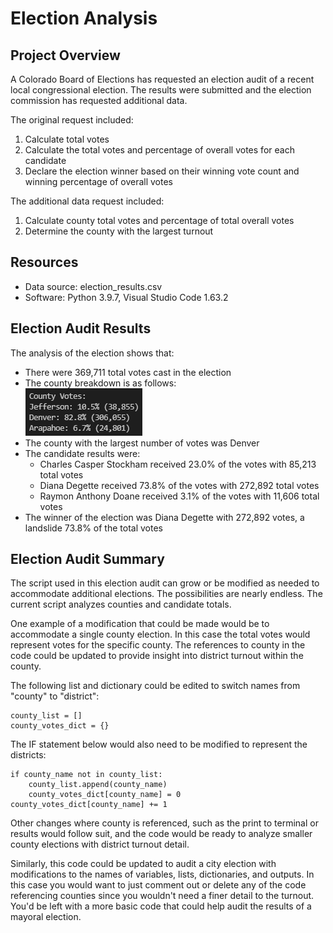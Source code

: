 # Election Analysis

## Project Overview
A Colorado Board of Elections has requested an election audit of a recent local congressional election. The results were submitted and the election commission has requested additional data.

The original request included:
1. Calculate total votes
2. Calculate the total votes and percentage of overall votes for each candidate
3. Declare the election winner based on their winning vote count and winning percentage of overall votes

The additional data request included:
1. Calculate county total votes and percentage of total overall votes
2. Determine the county with the largest turnout

## Resources
- Data source: election_results.csv
- Software: Python 3.9.7, Visual Studio Code 1.63.2

## Election Audit Results
The analysis of the election shows that:
- There were 369,711 total votes cast in the election
- The county breakdown is as follows:  
    ![County_Breakdown](/Resources/county_breakdown.png)
- The county with the largest number of votes was Denver
- The candidate results were:
    - Charles Casper Stockham received 23.0% of the votes with 85,213 total votes
    - Diana Degette received 73.8% of the votes with 272,892 total votes
    - Raymon Anthony Doane received 3.1% of the votes with 11,606 total votes
- The winner of the election was Diana Degette with 272,892 votes, a landslide 73.8% of the total votes

## Election Audit Summary
The script used in this election audit can grow or be modified as needed to accommodate additional elections. The possibilities are nearly endless. The current script analyzes counties and candidate totals.

One example of a modification that could be made would be to accommodate a single county election.  In this case the total votes would represent votes for the specific county.  The references to county in the code could be updated to provide insight into district turnout within the county.

The following list and dictionary could be edited to switch names from "county" to "district":
```
county_list = []
county_votes_dict = {}
```
The IF statement below would also need to be modified to represent the districts:
```
if county_name not in county_list:
    county_list.append(county_name)
    county_votes_dict[county_name] = 0
county_votes_dict[county_name] += 1
```
Other changes where county is referenced, such as the print to terminal or results would follow suit, and the code would be ready to analyze smaller county elections with district turnout detail.

Similarly, this code could be updated to audit a city election with modifications to the names of variables, lists, dictionaries, and outputs.  In this case you would want to just comment out or delete any of the code referencing counties since you wouldn't need a finer detail to the turnout.  You'd be left with a more basic code that could help audit the results of a mayoral election.
